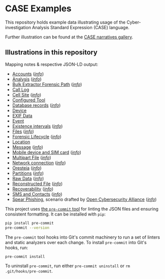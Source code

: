 # CASE Examples

This repository holds example data illustrating usage of the Cyber-investigation Analysis Standard Expression (CASE) language.

Further illustration can be found at the [CASE narratives gallery](https://caseontology.org/examples/).


## Illustrations in this repository

Mapping notes & respective JSON-LD output:

- [Accounts](examples/illustrations/accounts/accounts.json) ([*info*](examples/illustrations/accounts/))
- [Analysis](examples/illustrations/analysis/analysis.json) ([*info*](examples/illustrations/analysis/))
- [Bulk Extractor Forensic Path](examples/illustrations/bulk_extractor_forensic_path/bulk_extractor_forensic_path.json) (*[info](examples/illustrations/bulk_extractor_forensic_path/)*)
- [Call Log](examples/illustrations/call_log/call_log.json)
- [Cell Site](examples/illustrations/cell_site/cell_site.json) ([*info*](examples/illustrations/cell_site/))
- [Configured Tool](examples/illustrations/configured_tool/configured_tool.json)
- [Database records](examples/illustrations/database_records/database_records.json) ([*info*](examples/illustrations/database_records/))
- [Device](examples/illustrations/device/device.json)
- [EXIF Data](examples/illustrations/exif_data/exif_data.json)
- [Event](examples/illustrations/event/event.json)
- [Existence intervals](examples/illustrations/existence_intervals/existence_intervals.json) ([*info*](examples/illustrations/existence_intervals/))
- [Files](examples/illustrations/file/file.json) (*[info](examples/illustrations/file/)*)
- [Forensic Lifecycle](examples/illustrations/forensic_lifecycle/forensic_lifecycle.json) ([*info*](examples/illustrations/forensic_lifecycle/))
- [Location](examples/illustrations/location/location.json)
- [Message](examples/illustrations/message/message.json) ([*info*](examples/illustrations/message/))
- [Mobile device and SIM card](examples/illustrations/mobile_device_and_sim_card/mobile_device_and_sim_card.json) ([*info*](examples/illustrations/mobile_device_and_sim_card/))
- [Multipart File](examples/illustrations/multipart_file/multipart_file.json) (*[info](examples/illustrations/multipart_file/)*)
- [Network connection](examples/illustrations/network_connection/network_connection.json) (*[info](examples/illustrations/network_connection/)*)
- [Oresteia](examples/illustrations/Oresteia/Oresteia.json) (*[info](examples/illustrations/Oresteia/)*)
- [Partitions](examples/illustrations/partitions/partitions.json) (*[info](examples/illustrations/partitions/)*)
- [Raw Data](examples/illustrations/raw_data/raw_data.json) (*[info](examples/illustrations/raw_data/)*)
- [Reconstructed File](examples/illustrations/reconstructed_file/reconstructed_file.json) (*[info](examples/illustrations/reconstructed_file/)*)
- [Recoverability](examples/illustrations/recoverability/recoverability.json) (*[info](examples/illustrations/recoverability/)*)
- [SMS and Contacts](examples/illustrations/sms_and_contacts/sms_and_contacts.json) (*[info](examples/illustrations/sms_and_contacts/)*)
- [Spear Phishing](examples/illustrations/spear_phishing/spear_phishing.json), scenario drafted by [Open Cybersecurity Alliance](https://github.com/opencybersecurityalliance/oca-ontology) (*[info](examples/illustrations/spear_phishing/)*)


This project uses [the `pre-commit` tool](https://pre-commit.com/) for linting the JSON files and ensuring consistent formatting. It can be installed with `pip`:
```bash
pip install pre-commit
pre-commit --version
```

The `pre-commit` tool hooks into Git's commit machinery to run a set of linters and static analyzers over each change. To install `pre-commit` into Git's hooks, run:
```bash
pre-commit install
```

To uninstall `pre-commit`, run either `pre-commit uninstall` or `rm .git/hooks/pre-commit`.
